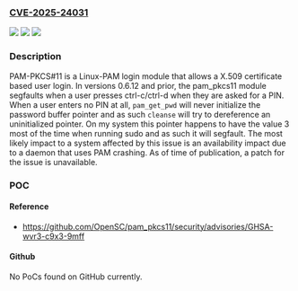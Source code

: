 ### [CVE-2025-24031](https://cve.mitre.org/cgi-bin/cvename.cgi?name=CVE-2025-24031)
![](https://img.shields.io/static/v1?label=Product&message=pam_pkcs11&color=blue)
![](https://img.shields.io/static/v1?label=Version&message=%3C%3D%200.6.12%20&color=brightgreen)
![](https://img.shields.io/static/v1?label=Vulnerability&message=CWE-476%3A%20NULL%20Pointer%20Dereference&color=brightgreen)

### Description

PAM-PKCS#11 is a Linux-PAM login module that allows a X.509 certificate based user login. In versions 0.6.12 and prior, the pam_pkcs11 module segfaults when a user presses ctrl-c/ctrl-d when they are asked for a PIN. When a user enters no PIN at all, `pam_get_pwd` will never initialize the password buffer pointer and as such `cleanse` will try to dereference an uninitialized pointer. On my system this pointer happens to have the value 3 most of the time when running sudo and as such it will segfault. The most likely impact to a system affected by this issue is an availability impact due to a daemon that uses PAM crashing. As of time of publication, a patch for the issue is unavailable.

### POC

#### Reference
- https://github.com/OpenSC/pam_pkcs11/security/advisories/GHSA-wvr3-c9x3-9mff

#### Github
No PoCs found on GitHub currently.

